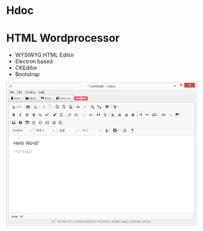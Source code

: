 # Hdoc
HTML Wordprocessor
=======
- WYSIWYG HTML Editor
- Electron based
- CKEditor
- Bootstrap

![](screenshot.png)
